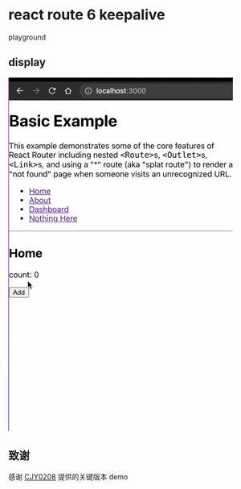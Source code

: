 # react route 6 keepalive

playground

## display

![show](./display.gif)

## 致谢

感谢 [CJY0208](https://github.com/CJY0208) 提供的关键版本 demo